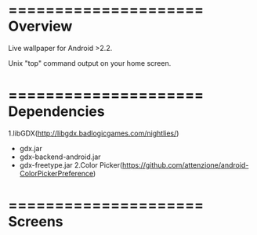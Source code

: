 =====================
Overview
=====================

Live wallpaper for Android >2.2.

Unix "top" command output on your home screen.

=====================
Dependencies
=====================

1.libGDX(http://libgdx.badlogicgames.com/nightlies/)
- gdx.jar
- gdx-backend-android.jar
- gdx-freetype.jar
2.Color Picker(https://github.com/attenzione/android-ColorPickerPreference)

=====================
Screens
=====================